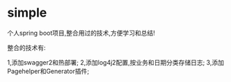 # simple
个人spring boot项目,整合用过的技术,方便学习和总结!

整合的技术有:

1,添加swagger2和热部署;
2,添加log4j2配置,按业务和日期分类存储日志;
3,添加Pagehelper和Generator插件;
